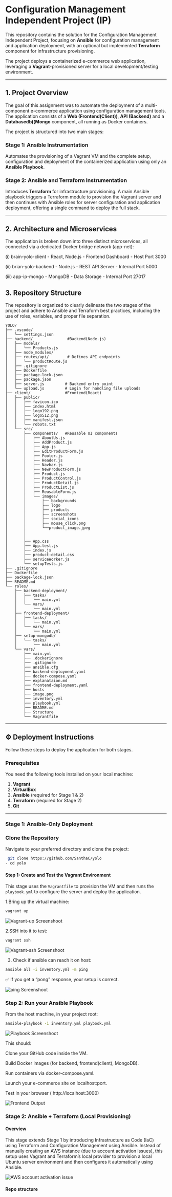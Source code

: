 # Configuration Management Independent Project (IP)

This repository contains the solution for the Configuration Management Independent Project, focusing on **Ansible** for configuration management and application deployment, with an optional but implemented **Terraform** component for infrastructure provisioning.

The project deploys a containerized e-commerce web application, leveraging a **Vagrant**-provisioned server for a local development/testing environment.

---

## 1. Project Overview

The goal of this assignment was to automate the deployment of a multi-component e-commerce application using configuration management tools. The application consists of a **Web (Frontend(Client))**, **API (Backend)** and a **Databasedb)(Mongo** component, all running as Docker containers.

The project is structured into two main stages:

### Stage 1: Ansible Instrumentation
Automates the provisioning of a Vagrant VM and the complete setup, configuration and deployment of the containerized application using only an **Ansible Playbook**.

### Stage 2: Ansible and Terraform Instrumentation
Introduces **Terraform** for infrastructure provisioning. A main Ansible playbook triggers a Terraform module to provision the Vagrant server and then continues with Ansible roles for server configuration and application deployment, offering a single command to deploy the full stack.

---
## 2. Architecture and Microservices

The application is broken down into three distinct microservices, all connected via a dedicated Docker bridge network (app-net):

(i) brain-yolo-client - React, Node.js - Frontend Dashboard - Host Port 3000

(ii) brian-yolo-backend - Node.js - REST API Server - Internal Port 5000

(iii) app-ip-mongo - MongoDB - Data Storage - Internal Port 27017

## 3. Repository Structure

The repository is organized to clearly delineate the two stages of the project and adhere to Ansible and Terraform best practices, including the use of roles, variables, and proper file separation.


```
YOLO/
├── .vscode/
│   └── settings.json
├── backend/               #Backend(Node.js)
│   ├── models/
│   │   └── Products.js
│   ├── node_modules/
│   ├── routes/api/        # Defines API endpoints
│   │   └── productRoute.js
│   ├── .gitignore
│   ├── Dockerfile
│   ├── package-lock.json
│   ├── package.json
│   ├── server.js         # Backend entry point
│   └── upload.js         # Login for handling file uploads
├── client/               #Frontend(React)
│   ├── public/
│   │   ├── favicon.ico
│   │   ├── index.html
│   │   ├── logo192.png
│   │   ├── logo512.png
│   │   ├── manifest.json
│   │   └── robots.txt
│   └── src/
│       ├── components/   #Reusable UI components
│       │   ├── AboutUs.js
│       │   ├── AddProduct.js
│       │   ├── App.js
│       │   ├── EditProductForm.js
│       │   ├── Footer.js
│       │   ├── Header.js
│       │   ├── Navbar.js
│       │   ├── NewProductForm.js
│       │   ├── Product.js
│       │   ├── ProductControl.js
│       │   ├── ProductDetail.js
│       │   ├── ProductList.js
│       │   ├── ReusableForm.js
│       │   └── images/
│       │       ├── backgrounds
│       │       ├── logo
│       │       ├── products
│       │       ├── screenshots
│       │       ├── social_icons
│       │       ├── mouse_click.png
│       │       └──product_image.jpeg
│       │   
│       │    
│       ├── App.css
│       ├── App.test.js
│       ├── index.js
│       ├── product-detail.css
│       ├── serviceWorker.js
│       └── setupTests.js
├── .gitignore
├── Dockerfile
├── package-lock.json
├── README.md
└── roles/
    ├── backend-deployment/
    │   ├── tasks/
    │   │   └── main.yml
    │   └── vars/
    │       └── main.yml
    ├── frontend-deployment/
    │   ├── tasks/
    │   │   └── main.yml
    │   └── vars/
    │       └── main.yml
    ├── setup-mongodb/
    │   └── tasks/
    │       └── main.yml
    └── vars/
        ├── main.yml
        ├── .dockerignore
        ├── .gitignore
        ├── ansible.cfg
        ├── backend-deployment.yaml
        ├── docker-compose.yaml
        ├── explanataion.md
        ├── frontend-deployment.yaml
        ├── hosts
        ├── image.png
        ├── inventory.yml
        ├── playbook.yml
        ├── README.md
        ├── Structure
        └── Vagrantfile
```
---

## ⚙️ Deployment Instructions

Follow these steps to deploy the application for both stages.

### Prerequisites

You need the following tools installed on your local machine:

1.  **Vagrant**
2.  **VirtualBox** 
3.  **Ansible** (required for Stage 1 & 2)
4.  **Terraform** (required for Stage 2)
5.  **Git**
---
### Stage 1: Ansible-Only Deployment

### Clone the Repository

Navigate to your preferred directory and clone the project:

```bash
 git clone https://github.com/SanthaC/yolo
- cd yolo 
```

#### Step 1: Create and Test the Vagrant Environment

This stage uses the `Vagrantfile` to provision the VM and then runs the `playbook.yml` to configure the server and deploy the application.

1.Bring up the virtual machine:

```bash
vagrant up
`````
![Vagrant-up Screenshoot](./client/src/images/screenshots/vagrant-up.png)

2.SSH into it to test:

````bash
vagrant ssh
``````
![Vagrant-ssh Screenshoot](./client/src/images/screenshots/vagrant-ssh.png)

3. Check if ansible can reach it on host:
`````bash
ansible all -i inventory.yml -m ping
`````
✅ If you get a “pong” response, your setup is correct.

![ping Screenshoot](./client/src/images/screenshots/ping-response.png)

### Step 2: Run your Ansible Playbook

From the host machine, in your project root:
```bash
ansible-playbook -i inventory.yml playbook.yml
``````
![Playbook Screenshoot](./client/src/images/screenshots/playbook.png)

This should:

Clone your GitHub code inside the VM.

Build Docker images (for backend, frontend(client), MongoDB).

Run containers via docker-compose.yaml.

Launch your e-commerce site on localhost:port.

Test in your browser ( http://localhost:3000)

![Frontend Output](./client/src/images/screenshots/web-application.png)

### Stage 2: Ansible + Terraform (Local Provisioning)

#### Overview

This stage extends Stage 1 by introducing Infrastructure as Code (IaC) using Terraform and Configuration Management using Ansible.
Instead of manually creating an AWS instance (due to account activation issues), this setup uses Vagrant and Terraform’s local provider to provision a local Ubuntu server environment and then configures it automatically using Ansible.

![AWS account activation issue](./client/src/images/screenshots/AWS.png)
#### Repo structure

